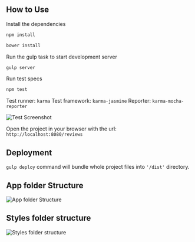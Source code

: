 ## How to Use

Install the dependencies

```bash
npm install
```
```bash
bower install
```

Run the gulp task to start development server

```bash
gulp server
```

Run test specs

```bash
npm test
```

Test runner: `karma` 
Test framework: `karma-jasmine` 
Reporter: `karma-mocha-reporter`

![Test Screenshot](https://s31.postimg.org/cprp7w0ij/tests.png)

Open the project in your browser with the url: ```http://localhost:8080/reviews```

## Deployment
```gulp deploy``` command will bundle whole project files into ```'/dist'``` directory.

## App folder Structure

![App folder Structure](https://s32.postimg.org/u8nnw3v6t/app.png)

## Styles folder structure

![Styles folder structure](https://s32.postimg.org/mtyc3q9b9/styles.png)
